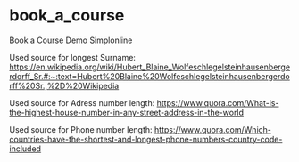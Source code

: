 # book_a_course
Book a Course Demo Simplonline

Used source for longest Surname: https://en.wikipedia.org/wiki/Hubert_Blaine_Wolfeschlegelsteinhausenbergerdorff_Sr.#:~:text=Hubert%20Blaine%20Wolfeschlegelsteinhausenbergerdorff%20Sr.,%2D%20Wikipedia

Used source for Adress number length: https://www.quora.com/What-is-the-highest-house-number-in-any-street-address-in-the-world

Used source for Phone number length: https://www.quora.com/Which-countries-have-the-shortest-and-longest-phone-numbers-country-code-included



